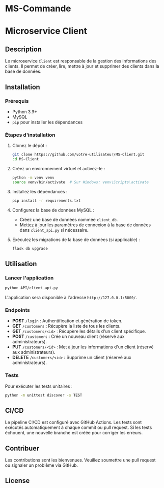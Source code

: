# MS-Commande


# Microservice Client

## Description

Le microservice `Client` est responsable de la gestion des informations des clients. Il permet de créer, lire, mettre à jour et supprimer des clients dans la base de données.

## Installation

### Prérequis

- Python 3.9+
- MySQL
- `pip` pour installer les dépendances

### Étapes d'installation

1. Clonez le dépôt :
   ```bash
   git clone https://github.com/votre-utilisateur/MS-Client.git
   cd MS-Client
   ```

2. Créez un environnement virtuel et activez-le :
   ```bash
   python -m venv venv
   source venv/bin/activate  # Sur Windows: venv\Scripts\activate
   ```

3. Installez les dépendances :
   ```bash
   pip install -r requirements.txt
   ```

4. Configurez la base de données MySQL :
   - Créez une base de données nommée `client_db`.
   - Mettez à jour les paramètres de connexion à la base de données dans `client_api.py` si nécessaire.

5. Exécutez les migrations de la base de données (si applicable) :
   ```bash
   flask db upgrade
   ```

## Utilisation

### Lancer l'application

```bash
python API/client_api.py
```

L'application sera disponible à l'adresse `http://127.0.0.1:5000/`.

### Endpoints

- **POST** `/login` : Authentification et génération de token.
- **GET** `/customers` : Récupère la liste de tous les clients.
- **GET** `/customers/<id>` : Récupère les détails d'un client spécifique.
- **POST** `/customers` : Crée un nouveau client (réservé aux administrateurs).
- **PUT** `/customers/<id>` : Met à jour les informations d'un client (réservé aux administrateurs).
- **DELETE** `/customers/<id>` : Supprime un client (réservé aux administrateurs).

### Tests

Pour exécuter les tests unitaires :

```bash
python -m unittest discover -s TEST
```

## CI/CD

Le pipeline CI/CD est configuré avec GitHub Actions. Les tests sont exécutés automatiquement à chaque commit ou pull request. Si les tests échouent, une nouvelle branche est créée pour corriger les erreurs.

## Contribuer

Les contributions sont les bienvenues. Veuillez soumettre une pull request ou signaler un problème via GitHub.

## License

